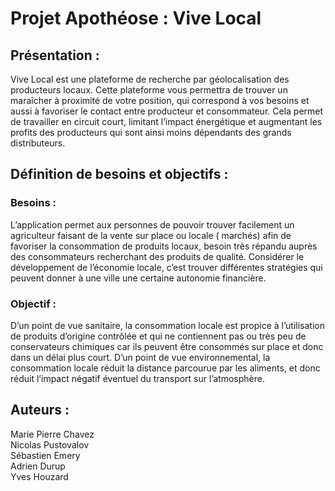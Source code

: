 # Projet Apothéose : Vive Local 


## Présentation :
Vive Local est une plateforme de recherche par géolocalisation des producteurs locaux.
Cette plateforme vous permettra de trouver un maraîcher à proximité de votre position, qui correspond à vos besoins et aussi à favoriser le contact entre producteur et consommateur.
Cela permet de travailler en circuit court, limitant l’impact énergétique et augmentant les profits des producteurs qui sont ainsi moins dépendants des grands distributeurs.

## Définition de besoins et objectifs :
### Besoins : 
L’application permet aux personnes de pouvoir trouver facilement un agriculteur faisant de la vente sur place ou locale ( marchés) afin de favoriser la consommation de produits locaux, besoin très répandu auprès des consommateurs recherchant des produits de qualité.
Considérer le développement de l’économie locale, c’est trouver différentes stratégies qui peuvent donner à une ville une certaine autonomie financière.
### Objectif :
D’un point de vue sanitaire, la consommation locale est propice à l’utilisation de produits d’origine contrôlée et qui ne contiennent pas ou très peu de conservateurs chimiques car ils peuvent être consommés sur place et donc dans un délai plus court.
D’un point de vue environnemental, la consommation locale réduit la distance parcourue par les aliments, et donc réduit l’impact négatif éventuel du transport sur l’atmosphère.

## Auteurs : 

Marie Pierre Chavez  
Nicolas Pustovalov  
Sébastien Emery  
Adrien Durup  
Yves Houzard  

